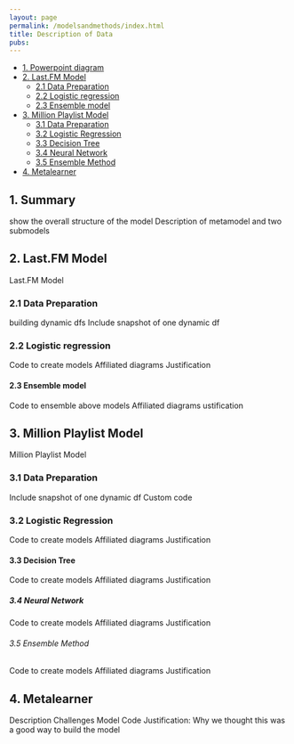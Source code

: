 ```yaml
---
layout: page
permalink: /modelsandmethods/index.html
title: Description of Data
pubs:
---
```


* [1. Powerpoint diagram](#1)
* [2. Last.FM Model](#2)
    * [2.1 Data Preparation](#2.1)
    * [2.2 Logistic regression](#2.2)
    * [2.3 Ensemble model](#2.3)
* [3. Million Playlist Model](#3)
    * [3.1 Data Preparation](#3.1)
    * [3.2 Logistic Regression](#3.2)
    * [3.3 Decision Tree](#3.3)
    * [3.4 Neural Network](#3.4)
    * [3.5 Ensemble Method](#3.5)
* [4. Metalearner](#4)

<h2 id="1">1. Summary</h2>
show the overall structure of the model
Description of metamodel and two submodels 

<h2 id="2">2. Last.FM Model</h2>
Last.FM Model
<h3 id="2.1">2.1 Data Preparation</h3>
building dynamic dfs
Include snapshot of one dynamic df
<h3 id="2.2">2.2 Logistic regression</h3>
Code to create models
Affiliated diagrams
Justification
<h4 id="2.3">2.3 Ensemble model</h4>
Code to ensemble above models
Affiliated diagrams
ustification


<h2 id="3">3. Million Playlist Model</h2>
Million Playlist Model
<h3 id="3.1">3.1 Data Preparation</h3>
Include snapshot of one dynamic df
Custom code
<h3 id="3.2">3.2 Logistic Regression</h3>
Code to create models
Affiliated diagrams
Justification
<h4 id="3.3">3.3 Decision Tree</h4>
Code to create models
Affiliated diagrams
Justification
<h5 id="3.4">3.4 Neural Network</h5>
Code to create models
Affiliated diagrams
Justification
<h6 id="3.5">3.5 Ensemble Method</h6>
Code to create models
Affiliated diagrams
Justification

<h2 id="4">4. Metalearner</h2>
Description
Challenges
Model
Code
Justification: Why we thought this was a good way to build the model

